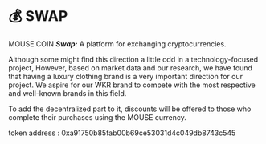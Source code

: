 # 💰 SWAP

MOUSE COIN _**Swap:**_ A platform for exchanging cryptocurrencies.

Although some might find this direction a little odd in a technology-focused project, However, based on market data and our research, we have found that having a luxury clothing brand is a very important direction for our project. We aspire for our WKR brand to compete with the most respective and well-known brands in this field.

To add the decentralized part to it, discounts will be offered to those who complete their purchases using the MOUSE currency.



token address : 0xa91750b85fab00b69ce53031d4c049db8743c545
